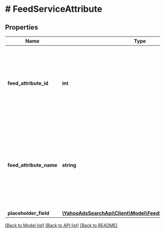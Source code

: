 # # FeedServiceAttribute

## Properties

Name | Type | Description | Notes
------------ | ------------- | ------------- | -------------
**feed_attribute_id** | **int** | &lt;ja&gt;自動データ挿入のリストの属性（カラム）IDです。&lt;/ja&gt;&lt;br&gt;&lt;en&gt;Attribute ID (column ID) of auto data insertion list.&lt;/en&gt; | [optional] 
**feed_attribute_name** | **string** | &lt;ja&gt;自動データ挿入のリストの属性（カラム）名です。&lt;/ja&gt;&lt;br&gt;&lt;en&gt;Attribute name (column name) of auto data insertion list.&lt;/en&gt; | [optional] 
**placeholder_field** | [**\YahooAdsSearchApi\Client\Model\FeedServicePlaceholderField**](FeedServicePlaceholderField.md) |  | [optional] 

[[Back to Model list]](../../README.md#documentation-for-models) [[Back to API list]](../../README.md#documentation-for-api-endpoints) [[Back to README]](../../README.md)


